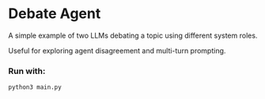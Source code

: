 # Debate Agent

A simple example of two LLMs debating a topic using different system roles.

Useful for exploring agent disagreement and multi-turn prompting.

### Run with:

```bash
python3 main.py
```
